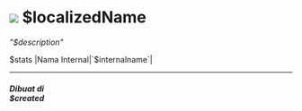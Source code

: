 # <img id="spr" src="/$repo/images/unit-$name-ui.png"></img> $localizedName


*"$description"*  

$stats
|Nama Internal|`$internalname`|

--- 

##### Dibuat di <br>$created